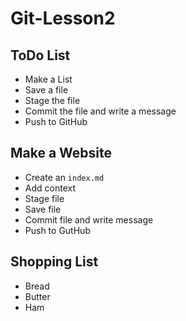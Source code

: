 # Git-Lesson2

## ToDo List

* Make a List
* Save a file
* Stage the file
* Commit the file and write a message
* Push to GitHub

## Make a Website

* Create an `index.md`
* Add context
* Stage file
* Save file
* Commit file and write message
* Push to GutHub

## Shopping List

* Bread
* Butter
* Ham





